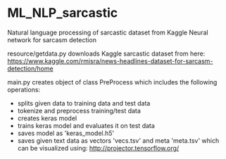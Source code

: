 # ML_NLP_sarcastic
Natural language processing of sarcastic dataset from Kaggle
Neural network for sarcasm detection

resource/getdata.py downloads Kaggle sarcastic dataset from here:
https://www.kaggle.com/rmisra/news-headlines-dataset-for-sarcasm-detection/home

main.py creates object of class PreProcess which includes the following operations:
- splits given data to training data and test data
- tokenize and preprocess training/test data
- creates keras model 
- trains keras model and evaluates it on test data
- saves model as 'keras_model.h5'
- saves given text data as vectors 'vecs.tsv' and meta 'meta.tsv' which can be visualized using:
http://projector.tensorflow.org/

